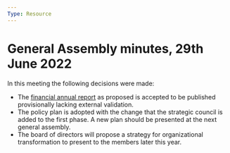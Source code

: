 ```yaml
---
Type: Resource
---
```


# General Assembly minutes, 29th June 2022

In this meeting the following decisions were made:

* The [financial annual report](https://about.publiccode.net/organization/annual-reports/) as proposed is accepted to be published provisionally lacking external validation.
* The policy plan is adopted with the change that the strategic council is added to the first phase. A new plan should be presented at the next general assembly.
* The board of directors will propose a strategy for organizational transformation to present to the members later this year.
